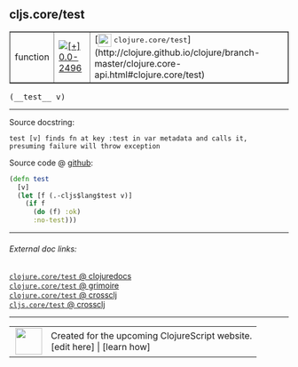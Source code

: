 ## cljs.core/test



 <table border="1">
<tr>
<td>function</td>
<td><a href="https://github.com/cljsinfo/cljs-api-docs/tree/0.0-2496"><img valign="middle" alt="[+] 0.0-2496" title="Added in 0.0-2496" src="https://img.shields.io/badge/+-0.0--2496-lightgrey.svg"></a> </td>
<td>
[<img height="24px" valign="middle" src="http://i.imgur.com/1GjPKvB.png"> <samp>clojure.core/test</samp>](http://clojure.github.io/clojure/branch-master/clojure.core-api.html#clojure.core/test)
</td>
</tr>
</table>


 <samp>
(__test__ v)<br>
</samp>

---





Source docstring:

```
test [v] finds fn at key :test in var metadata and calls it,
presuming failure will throw exception
```


Source code @ [github](https://github.com/clojure/clojurescript/blob/r1.7.28/src/main/cljs/cljs/core.cljs#L9935-L9942):

```clj
(defn test
  [v]
  (let [f (.-cljs$lang$test v)]
    (if f
      (do (f) :ok)
      :no-test)))
```

<!--
Repo - tag - source tree - lines:

 <pre>
clojurescript @ r1.7.28
└── src
    └── main
        └── cljs
            └── cljs
                └── <ins>[core.cljs:9935-9942](https://github.com/clojure/clojurescript/blob/r1.7.28/src/main/cljs/cljs/core.cljs#L9935-L9942)</ins>
</pre>

-->

---



###### External doc links:

[`clojure.core/test` @ clojuredocs](http://clojuredocs.org/clojure.core/test)<br>
[`clojure.core/test` @ grimoire](http://conj.io/store/v1/org.clojure/clojure/1.7.0-beta3/clj/clojure.core/test/)<br>
[`clojure.core/test` @ crossclj](http://crossclj.info/fun/clojure.core/test.html)<br>
[`cljs.core/test` @ crossclj](http://crossclj.info/fun/cljs.core.cljs/test.html)<br>

---

 <table>
<tr><td>
<img valign="middle" align="right" width="48px" src="http://i.imgur.com/Hi20huC.png">
</td><td>
Created for the upcoming ClojureScript website.<br>
[edit here] | [learn how]
</td></tr></table>

[edit here]:https://github.com/cljsinfo/cljs-api-docs/blob/master/cljsdoc/cljs.core_test.cljsdoc
[learn how]:https://github.com/cljsinfo/cljs-api-docs/wiki/cljsdoc-files

<!--

This information was too distracting to show to readers, but I'll leave it
commented here since it is helpful to:

- pretty-print the data used to generate this document
- and show how to retrieve that data



The API data for this symbol:

```clj
{:ns "cljs.core",
 :name "test",
 :signature ["[v]"],
 :history [["+" "0.0-2496"]],
 :type "function",
 :full-name-encode "cljs.core_test",
 :source {:code "(defn test\n  [v]\n  (let [f (.-cljs$lang$test v)]\n    (if f\n      (do (f) :ok)\n      :no-test)))",
          :title "Source code",
          :repo "clojurescript",
          :tag "r1.7.28",
          :filename "src/main/cljs/cljs/core.cljs",
          :lines [9935 9942]},
 :full-name "cljs.core/test",
 :clj-symbol "clojure.core/test",
 :docstring "test [v] finds fn at key :test in var metadata and calls it,\npresuming failure will throw exception"}

```

Retrieve the API data for this symbol:

```clj
;; from Clojure REPL
(require '[clojure.edn :as edn])
(-> (slurp "https://raw.githubusercontent.com/cljsinfo/cljs-api-docs/catalog/cljs-api.edn")
    (edn/read-string)
    (get-in [:symbols "cljs.core/test"]))
```

-->
